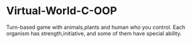 # Virtual-World-C-OOP
Turn-based game with animals,plants and human who you control. Each organism has strength,initiative, and some of them have special ability.
